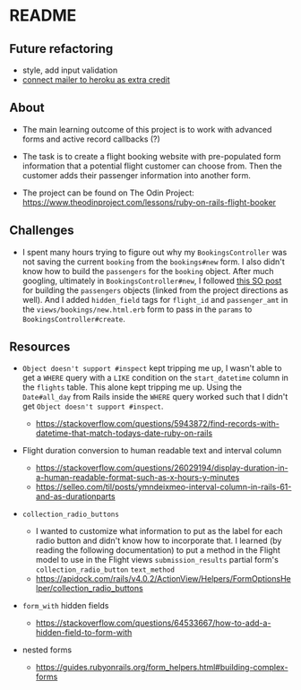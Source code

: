 # README

## Future refactoring
- style, add input validation
- [connect mailer to heroku as extra credit](https://www.theodinproject.com/lessons/ruby-on-rails-sending-confirmation-emails#assignment)

## About
- The main learning outcome of this project is to work with advanced forms and active record callbacks (?)

- The task is to create a flight booking website with pre-populated form information that a potential flight customer can choose from. Then the customer adds their passenger information into another form.

- The project can be found on The Odin Project: https://www.theodinproject.com/lessons/ruby-on-rails-flight-booker

## Challenges
- I spent many hours trying to figure out why my `BookingsController` was not saving the current `booking` from the `bookings#new` form. I also didn't know how to build the `passengers` for the `booking` object. After much googling, ultimately in `BookingsController#new`, I followed [this SO post](https://stackoverflow.com/questions/18540679/rails-4-accepts-nested-attributes-for-and-mass-assignment) for building the `passengers` objects (linked from the project directions as well). And I added `hidden_field` tags for `flight_id` and `passenger_amt` in the `views/bookings/new.html.erb` form to pass in the `params` to `BookingsController#create`.

## Resources

- `Object doesn't support #inspect` kept tripping me up, I wasn't able to get a `WHERE` query with a `LIKE` condition on the `start_datetime` column in the `flights` table. This alone kept tripping me up. Using the `Date#all_day` from Rails inside the `WHERE` query worked such that I didn't get `Object doesn't support #inspect`.
  - https://stackoverflow.com/questions/5943872/find-records-with-datetime-that-match-todays-date-ruby-on-rails

- Flight duration conversion to human readable text and interval column
  - https://stackoverflow.com/questions/26029194/display-duration-in-a-human-readable-format-such-as-x-hours-y-minutes
  - https://selleo.com/til/posts/ymndeixmeo-interval-column-in-rails-61-and-as-durationparts

- `collection_radio_buttons`
  - I wanted to customize what information to put as the label for each radio button and didn't know how to incorporate that. I learned (by reading the following documentation) to put a method in the Flight model to use in the Flight views `submission_results` partial form's `collection_radio_button` `text_method`
  - https://apidock.com/rails/v4.0.2/ActionView/Helpers/FormOptionsHelper/collection_radio_buttons

- `form_with` hidden fields
  - https://stackoverflow.com/questions/64533667/how-to-add-a-hidden-field-to-form-with

- nested forms
  - https://guides.rubyonrails.org/form_helpers.html#building-complex-forms